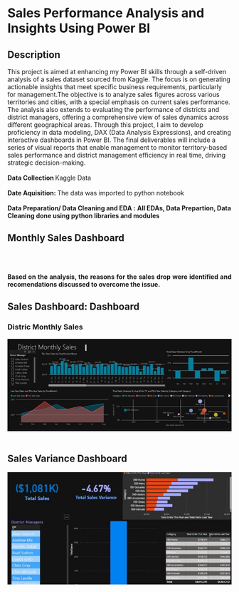 <h1>Sales Performance Analysis and Insights Using Power BI</h1>

<h2>Description</h2>
This project is aimed at enhancing my Power BI skills through a self-driven analysis of a sales dataset sourced from Kaggle. The focus is on generating actionable insights that meet specific business requirements, particularly for management.The objective is to analyze sales figures across various territories and cities, with a special emphasis on current sales performance. The analysis also extends to evaluating the performance of districts and district managers, offering a comprehensive view of sales dynamics across different geographical areas.
Through this project, I aim to develop proficiency in data modeling, DAX (Data Analysis Expressions), and creating interactive dashboards in Power BI. The final deliverables will include a series of visual reports that enable management to monitor territory-based sales performance and district management efficiency in real time, driving strategic decision-making.
<br/>
<br/>
<b> Data Collection </b>
 Kaggle Data
<br/>
<br/>
<b> Date Aquisition: </b> The data was imported to python notebook 
<br/>
<br/>
<b>Data Preparation/ Data Cleaning and EDA :</b>
<b> All EDAs, Data Prepartion, Data Cleaning done using python libraries and modules

<h2>Monthly Sales Dashboard</h2>

<br/>
<br/>
<p align="justify">
Based on the analysis, the reasons for the sales drop were identified and recomendations discussed to overcome the issue.
<br/>
 <h2>Sales Dashboard: Dashboard</h2>
 <h3>Distric Monthly Sales</h3>
 <p align="center">

<img src="https://github.com/dhanushkapg/SalesAnalysis/blob/main/1728043350258.jpeg"/>
<br/>
<br>

<h2>Sales Variance Dashboard</h2>
<p align="center">

<img src="https://github.com/dhanushkapg/SalesAnalysis/blob/main/1728043296879.jpeg"/>
<br/>
